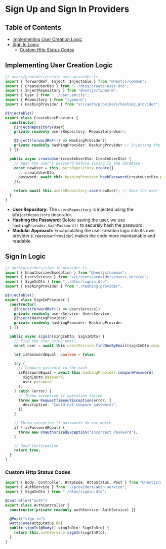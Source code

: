 # Sign Up and Sign In Providers

## Table of Contents

- [Implementing User Creation Logic](#implementing-user-creation-logic)
- [Sign In Logic](#sign-in-logic)
  - [Custom Http Status Codes](#custom-http-status-codes)

## Implementing User Creation Logic

```ts
// users/providers/create-user.provider.ts
import { forwardRef, Inject, Injectable } from "@nestjs/common";
import { CreateUserDto } from "../dtos/create-user.dto";
import { InjectRepository } from "@nestjs/typeorm";
import { User } from "../user.entity";
import { Repository } from "typeorm";
import { HashingProvider } from "src/auth/providers/hashing.provider";

@Injectable()
export class CreateUserProvider {
  constructor(
    @InjectRepository(User)
    private readonly usersRepository: Repository<User>,

    @Inject(forwardRef(() => HashingProvider))
    private readonly hashingProvider: HashingProvider // Injecting the Hashing Provider
  ) {}

  public async createUser(createUserDto: CreateUserDto) {
    // Hash the user's password before saving to the database
    const newUser = this.usersRepository.create({
      ...createUserDto,
      password: await this.hashingProvider.hashPassword(createUserDto.password),
    });

    return await this.usersRepository.save(newUser); // Save the user
  }
}
```

- **User Repository:** The `usersRepository` is injected using the `@InjectRepository` decorator.
- **Hashing the Password:** Before saving the user, we use `hashingProvider.hashPassword()` to securely hash the password.
- **Modular Approach:** Encapsulating the user creation logic into its own provider (`CreateUserProvider`) makes the code more maintainable and readable.

## Sign In Logic

```ts
// auth/providers/sign-in.provider.ts
import { UnauthorizedException } from "@nestjs/common";
import { UsersService } from "src/users/providers/users.service";
import { SignInDto } from "../dtos/signin.dto";
import { HashingProvider } from "./hashing.provider";

@Injectable()
export class SignInProvider {
  constructor(
    @Inject(forwardRef(() => UsersService))
    private readonly usersService: UsersService,
    @Inject(HashingProvider)
    private readonly hashingProvider: HashingProvider
  ) {}

  public async signIn(singInDto: SignInDto) {
    // Find the user using email
    const user = await this.usersService.findOneByEmail(signInDto.email);

    let isPasswordEqual: boolean = false;

    try {
      // Compare password to the hash
      isPasswordEqual = await this.hashingProvider.comparePassword(
        signInDto.password,
        user.password
      );
    } catch (error) {
      // Throw exception if operation failed
      throw new RequestTimeoutException(error, {
        description: "Could not compare passwords",
      });
    }

    // Throw exception if passwords do not match
    if (!isPasswordEqual) {
      throw new UnauthorizedException("Incorrect Password");
    }

    // Send Confirmation
    return true;
  }
}
```

### Custom Http Status Codes

```ts
import { Body, Controller, HttpCode, HttpStatus, Post } from "@nestjs/common";
import { AuthService } from "./providers/auth.service";
import { SignInDto } from "./dtos/signin.dto";

@Controller("auth")
export class AuthController {
  constructor(private readonly authService: AuthService) {}

  @Post("sign-in")
  @HttpCode(HttpStatus.Ok)
  public signIn(@Body() singInDto: SignInDto) {
    return this.authService.signIn(signInDto);
  }
}
```
